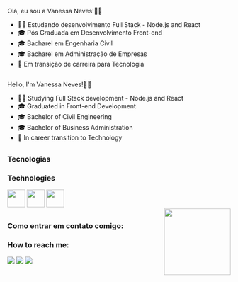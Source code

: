 <div style="display: inline_block">

 Olá, eu sou a Vanessa Neves!👩‍🦰 

- 👩‍💻 Estudando desenvolvimento Full Stack - Node.js and React
- 🎓 Pós Graduada em Desenvolvimento Front-end
- 🎓 Bacharel em Engenharia Civil
- 🎓 Bacharel em Administração de Empresas
- 🔁 Em transição de carreira para Tecnologia

##
 Hello, I'm Vanessa Neves!👩‍🦰 

- 👩‍💻 Studying Full Stack development - Node.js and React
- 🎓 Graduated in Front-end Development
- 🎓 Bachelor of Civil Engineering
- 🎓 Bachelor of Business Administration
- 🔁 In career transition to Technology
</div>

##

  <h3> Tecnologias </h3>
  <h3> Technologies </h3>
    
  <div style="display: inline_block">  
            <img src="https://cdn.jsdelivr.net/gh/devicons/devicon/icons/html5/html5-original.svg" width="40" height="40" />  
            <img src="https://cdn.jsdelivr.net/gh/devicons/devicon/icons/css3/css3-original.svg" width="40" height="40" />     
            <img src="https://cdn.jsdelivr.net/gh/devicons/devicon/icons/javascript/javascript-original.svg" width="40" height="40" />            
       </div>
  
<img align="right" src="https://media.discordapp.net/attachments/1019327557184798753/1019329729737801768/6t9slj.gif" width="150" height="150"/> 
  
  ##
  
  <h3> Como entrar em contato comigo:</h3>
  <h3> How to reach me:</h3>
  <div style="display: inline_block">    
<a href = "mailto:vanessaneves.dev@gmail.com"><img src="https://img.shields.io/badge/Gmail-D14836?style=for-the-badge&logo=gmail&logoColor=white" target="_blank"></a>
<a href="https://www.linkedin.com/public-profile/settings?trk=d_flagship3_profile_self_view_public_profile" target="_blank"><img src="https://img.shields.io/badge/-LinkedIn-%230077B5?style=for-the-badge&logo=linkedin&logoColor=white" target="_blank"></a>   
 <a href="Vanessa Neves#5860"> <img src="https://img.shields.io/badge/Discord-7289DA?style=for-the-badge&logo=discord&logoColor=white" target="_blank"></a>
  </div>
  

